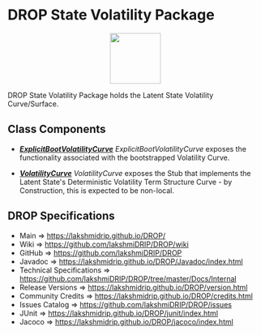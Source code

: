 # DROP State Volatility Package

<p align="center"><img src="https://github.com/lakshmiDRIP/DROP/blob/master/DRIP_Logo.gif?raw=true" width="100"></p>

DROP State Volatility Package holds the Latent State Volatility Curve/Surface.


## Class Components

 * [***ExplicitBootVolatilityCurve***](https://github.com/lakshmiDRIP/DROP/tree/master/src/main/java/org/drip/state/volatility/ExplicitBootVolatilityCurve.java)
 <i>ExplicitBootVolatilityCurve</i> exposes the functionality associated with the bootstrapped Volatility
 Curve.

 * [***VolatilityCurve***](https://github.com/lakshmiDRIP/DROP/tree/master/src/main/java/org/drip/state/volatility/VolatilityCurve.java)
 <i>VolatilityCurve</i> exposes the Stub that implements the Latent State's Deterministic Volatility Term
 Structure Curve - by Construction, this is expected to be non-local.


## DROP Specifications

 * Main                     => https://lakshmidrip.github.io/DROP/
 * Wiki                     => https://github.com/lakshmiDRIP/DROP/wiki
 * GitHub                   => https://github.com/lakshmiDRIP/DROP
 * Javadoc                  => https://lakshmidrip.github.io/DROP/Javadoc/index.html
 * Technical Specifications => https://github.com/lakshmiDRIP/DROP/tree/master/Docs/Internal
 * Release Versions         => https://lakshmidrip.github.io/DROP/version.html
 * Community Credits        => https://lakshmidrip.github.io/DROP/credits.html
 * Issues Catalog           => https://github.com/lakshmiDRIP/DROP/issues
 * JUnit                    => https://lakshmidrip.github.io/DROP/junit/index.html
 * Jacoco                   => https://lakshmidrip.github.io/DROP/jacoco/index.html
